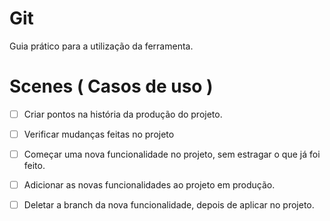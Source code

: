 # Git

Guia prático para a utilização da ferramenta.

# Scenes ( Casos de uso )

- [ ] Criar pontos na história da produção do projeto.
- [ ] Verificar mudanças feitas no projeto

- [ ] Começar uma nova funcionalidade no projeto, sem estragar o que já foi feito.
- [ ] Adicionar as novas funcionalidades ao projeto em produção.
- [ ] Deletar a branch da nova funcionalidade, depois de aplicar no projeto.
